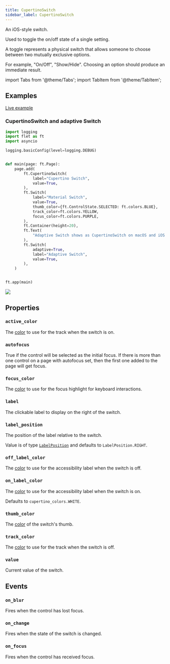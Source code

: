 ```yaml
---
title: CupertinoSwitch
sidebar_label: CupertinoSwitch
---
```


An iOS-style switch.

Used to toggle the on/off state of a single setting.

A toggle represents a physical switch that allows someone to choose between two mutually exclusive options.

For example, "On/Off", "Show/Hide". Choosing an option should produce an immediate result.

import Tabs from '@theme/Tabs';
import TabItem from '@theme/TabItem';

## Examples

[Live example](https://flet-controls-gallery.fly.dev/input/cupertinoswitch)

### CupertinoSwitch and adaptive Switch

<Tabs groupId="language">
  <TabItem value="python" label="Python" default>

```python
import logging
import flet as ft
import asyncio

logging.basicConfig(level=logging.DEBUG)


def main(page: ft.Page):
    page.add(
        ft.CupertinoSwitch(
            label="Cupertino Switch",
            value=True,
        ),
        ft.Switch(
            label="Material Switch",
            value=True,
            thumb_color={ft.ControlState.SELECTED: ft.colors.BLUE},
            track_color=ft.colors.YELLOW,
            focus_color=ft.colors.PURPLE,
        ),
        ft.Container(height=20),
        ft.Text(
            "Adaptive Switch shows as CupertinoSwitch on macOS and iOS and as Switch on other platforms:"
        ),
        ft.Switch(
            adaptive=True,
            label="Adaptive Switch",
            value=True,
        ),
    )


ft.app(main)
```
  </TabItem>
</Tabs>

<img src="/img/docs/controls/cupertinoswitch/cupertino-switch.gif" className="screenshot-70"/>

## Properties

### `active_color`

The [color](/docs/reference/colors) to use for the track when the switch is on.

### `autofocus`

True if the control will be selected as the initial focus. If there is more than one control on a page with autofocus set, then the first one added to the page will get focus.

### `focus_color`

The [color](/docs/reference/colors) to use for the focus highlight for keyboard interactions.

### `label`

The clickable label to display on the right of the switch.

### `label_position`

The position of the label relative to the switch.

Value is of type [`LabelPosition`](/docs/reference/types/labelposition) and defaults to `LabelPosition.RIGHT`.

### `off_label_color`

The [color](/docs/reference/colors) to use for the accessibility label when the switch is off.

### `on_label_color`

The [color](/docs/reference/colors) to use for the accessibility label when the switch is on.

Defaults to `cupertino_colors.WHITE`.

### `thumb_color`

The [color](/docs/reference/colors) of the switch's thumb.

### `track_color`

The [color](/docs/reference/colors) to use for the track when the switch is off.

### `value`

Current value of the switch.

## Events

### `on_blur`

Fires when the control has lost focus.

### `on_change`

Fires when the state of the switch is changed.

### `on_focus`

Fires when the control has received focus.